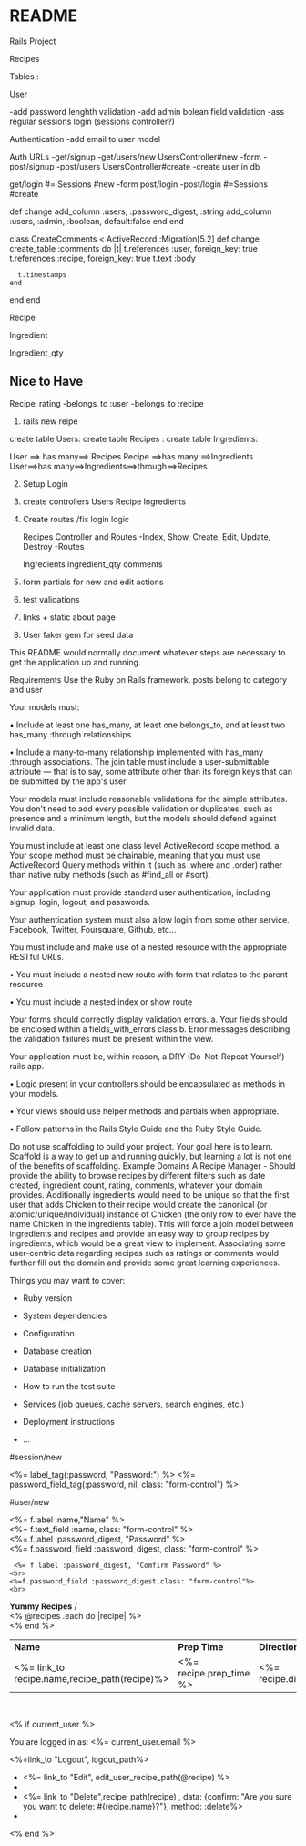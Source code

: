 # README

Rails Project 

Recipes 

Tables : 

User
<!-- -has_many :recipes  -->
<!-- -has_many :ingredients, through: :recipes  -->
<!-- -(has_many :recipes, through: :recipe_rating) -->
<!-- -has_many :ingredients -->
<!-- -has_many :recipe_ratings  -->
<!-- -has_many :comments  -->
<!-- -validates : name, password -->
<!-- -has_secure_password -->
-add password lenghth validation 
-add admin bolean field validation 
-ass regular sessions login (sessions controller?)

Authentication 
-add email to user model 

Auth URLs
-get/signup 
-get/users/new   UsersController#new 
        -form 
-post/signup
-post/users UsersController#create 
        -create user in db 


get/login #= Sessions #new 
-form
post/login
-post/login #=Sessions #create


  def change
    add_column :users, :password_digest, :string
    add_column :users, :admin, :boolean, default:false
  end
end


class CreateComments < ActiveRecord::Migration[5.2]
  def change
    create_table :comments do |t|
      t.references :user, foreign_key: true
      t.references :recipe, foreign_key: true
      t.text :body

      t.timestamps
    end
  end
end



Recipe 
<!-- -belongs_to :user  -->
<!-- -has_many :ingredient_qty
-has_many :Ingredients
-validates :name, uniqueness: true
-validates :name, presence: true -->
<!-- -has_many :comments -->


Ingredient 
<!-- -has_many :recipes, through: :ingredient_qty 
-has_many :ingredient_qty -->

Ingredient_qty 
<!-- -belongs to :recipe 
-belongs to :ingredient  -->



Nice to Have 
-------------------------------------
<!-- Comments 
-belongs to :recipe 
-belongs to :user  -->

Recipe_rating
-belongs_to :user
-belongs_to :recipe



1. rails new reipe
<!-- 2. create tables  -->
create table Users: 
create table Recipes :
create table Ingredients:

User ==> has many==> Recipes
Recipe ==>has many ==>Ingredients 
User==>has many==>Ingredients==>through==>Recipes 

2. Setup Login 

3. create controllers 
 Users 
 Recipe 
 Ingredients 



4. Create  routes /fix login logic 
    <!-- user controller actions and routes -->
    Recipes Controller and Routes 
    -Index, Show, Create, Edit, Update, Destroy 
    -Routes 
    

    Ingredients 
    ingredient_qty 
    comments 

5. form partials for new and edit actions 
6. test validations 
7. links + static about page 
8. User faker gem for seed data 













This README would normally document whatever steps are necessary to get the
application up and running.

Requirements
Use the Ruby on Rails framework.
posts belong to category and user 



Your models must:

• Include at least one has_many, at least one belongs_to, and at least two has_many :through relationships

• Include a many-to-many relationship implemented with has_many :through associations. The join table must include a user-submittable attribute — that is to say, some attribute other than its foreign keys that can be submitted by the app's user

Your models must include reasonable validations for the simple attributes. You don't need to add every possible validation or duplicates, such as presence and a minimum length, but the models should defend against invalid data.

You must include at least one class level ActiveRecord scope method. a. Your scope method must be chainable, meaning that you must use ActiveRecord Query methods within it (such as .where and .order) rather than native ruby methods (such as #find_all or #sort).

Your application must provide standard user authentication, including signup, login, logout, and passwords.

Your authentication system must also allow login from some other service. Facebook, Twitter, Foursquare, Github, etc...

You must include and make use of a nested resource with the appropriate RESTful URLs.

• You must include a nested new route with form that relates to the parent resource

• You must include a nested index or show route

Your forms should correctly display validation errors. a. Your fields should be enclosed within a fields_with_errors class b. Error messages describing the validation failures must be present within the view.

Your application must be, within reason, a DRY (Do-Not-Repeat-Yourself) rails app.

• Logic present in your controllers should be encapsulated as methods in your models.

• Your views should use helper methods and partials when appropriate.

• Follow patterns in the Rails Style Guide and the Ruby Style Guide.

Do not use scaffolding to build your project. Your goal here is to learn. Scaffold is a way to get up and running quickly, but learning a lot is not one of the benefits of scaffolding.
Example Domains
A Recipe Manager - Should provide the ability to browse recipes by different filters such as date created, ingredient count, rating, comments, whatever your domain provides. Additionally ingredients would need to be unique so that the first user that adds Chicken to their recipe would create the canonical (or atomic/unique/individual) instance of Chicken (the only row to ever have the name Chicken in the ingredients table). This will force a join model between ingredients and recipes and provide an easy way to group recipes by ingredients, which would be a great view to implement. Associating some user-centric data regarding recipes such as ratings or comments would further fill out the domain and provide some great learning experiences.

Things you may want to cover:

* Ruby version

* System dependencies

* Configuration

* Database creation

* Database initialization

* How to run the test suite

* Services (job queues, cache servers, search engines, etc.)

* Deployment instructions

* ...

#session/new
 <div class="form-group">	
    <%= label_tag(:password, "Password:") %>	
    <%= password_field_tag(:password, nil, class: "form-control") %>	
  </div>	


#user/new

  <div class="form-group">	
    <%= f.label :name,"Name" %>	
    <br>	
    <%= f.text_field :name, class: "form-control" %>	
   </div>	



   <div class="form-group">	
    <%= f.label :password_digest, "Password" %>	
    <br>	
    <%= f.password_field :password_digest, class: "form-control" %>	
  </div>	

   <div class="form-group">

     <%= f.label :password_digest, "Comfirm Password" %>	
    <br>	
    <%=f.password_field :password_digest,class: "form-control"%>
    <br>
   </div> 





   <td><strong>Yummy Recipes</strong></td>	
<tbody>	
   <table cellpadding="5" cellspacing="10">
   <td><strong>Name</strong></td>
   <td><strong>Prep Time</strong></td>/
   <td><strong>Directions</strong></td>	
    </tr>
    <div class="recipes">
   <% @recipes .each do |recipe| %>	
        <div class ="recipe">
         <td><%= link_to recipe.name,recipe_path(recipe)%></td>	
        <td><%= recipe.prep_time %></td>	
            <td><%= recipe.directions%></td>
            <tr>
      </div>
   <% end %>	
      </tr>	
  </tbody>	
</table>	
<br>
<p>
<footer id="footer">
<% if current_user %>
<p>You are logged in as: <%= current_user.email %></p>
<p><%=link_to "Logout", logout_path%></p>
 <ul class ='recipe-actions'>
      <li><%= link_to "Edit", edit_user_recipe_path(@recipe) %><li>
      <li><%= link_to "Delete",recipe_path(recipe) , data: {confirm: "Are you sure you want to delete: #{recipe.name}?"}, method: :delete%><li>
      </ul>
  <% end %>
</footer>